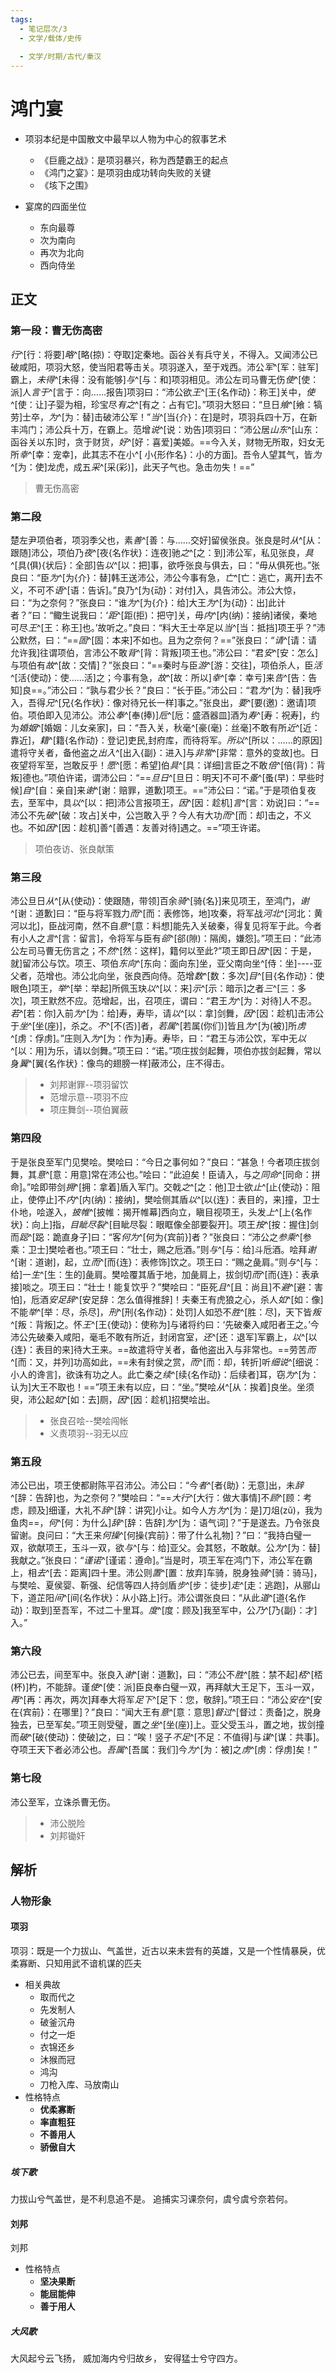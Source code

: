```yaml
---
tags:
  - 笔记层次/3
  - 文学/载体/史传
  
  - 文学/时期/古代/秦汉
---
```


# 鸿门宴

- 项羽本纪是中国散文中最早以人物为中心的叙事艺术
    - 《巨鹿之战》：是项羽暴兴，称为西楚霸王的起点
    - 《鸿门之宴》：是项羽由成功转向失败的关键
    - 《垓下之围》

- 宴席的四面坐位
    - 东向最尊
    - 次为南向
    - 再次为北向
    - 西向侍坐

## 正文

### 第一段：曹无伤高密

*行*^[行：将要]*略*^[略(掠)：夺取]定秦地。函谷关有兵守关，不得入。又闻沛公已破咸阳，项羽大怒，使当阳君等击关。项羽遂入，至于戏西。沛公*军*^[军：驻军]霸上，*未得*^[未得：没有能够]*与*^[与：和]项羽相见。沛公左司马曹无伤*使*^[使：派]人*言于*^[言于：向……报告]项羽曰：“沛公欲*王*^[王{名作动}：称王]关中，*使*^[使：让]子婴为相，珍宝尽*有之*^[有之：占有它]。”项羽大怒曰：“旦日*飨*^[飨：犒劳]士卒，*为*^[为：替]击破沛公军！”*当*^[当{介}：在]是时，项羽兵四十万，在新丰鸿门；沛公兵十万，在霸上。范增*说*^[说：劝告]项羽曰：“沛公居*山东*^[山东：函谷关以东]时，贪于财货，*好*^[好：喜爱]美姬。==今入关，财物无所取，妇女无所*幸*^[幸：宠幸]，此其志不在小^[ 小{形作名}：小的方面]。吾令人望其气，皆*为*^[为：使]龙虎，成五*采*^[采(彩)]，此天子气也。急击勿失！==”  

> 曹无伤高密

### 第二段

楚左尹项伯者，项羽季父也，素*善*^[善：与……交好]留侯张良。张良是时*从*^[从：跟随]沛公，项伯乃*夜*^[夜{名作状}：连夜]驰*之*^[之：到]沛公军，私见张良，*具*^[具(俱){状后}：全部]告*以*^[以：把]事，欲呼张良与俱去，曰：“毋从俱死也。”张良曰：“臣*为*^[为{介}：替]韩王送沛公，沛公今事有急，*亡*^[亡：逃亡，离开]去不义，不可不*语*^[语：告诉]。”良乃^[为{动}：对付]入，具告沛公。沛公大惊，曰：“为之奈何？”张良曰：“谁*为*^[为{介}：给]大王*为*^[为{动}：出]此计者？”曰：“鲰生说我曰：‘*距*^[距(拒)：把守]关，毋*内*^[内(纳)：接纳]诸侯，秦地可尽*王*^[王：称王]也。’故听之。”良曰：“料大王士卒足以*当*^[当：抵挡]项王乎？”沛公默然，曰：“==*固*^[固：本来]不如也。且为之奈何？==”张良曰：“*请*^[请：请允许我]往谓项伯，言沛公不敢*背*^[背：背叛]项王也。”沛公曰：“君*安*^[安：怎么]与项伯有*故*^[故：交情]？”张良曰：“==秦时与臣*游*^[游：交往]，项伯杀人，臣*活*^[活{使动}：使……活]之；今事有急，*故*^[故：所以]*幸*^[幸：幸亏]来*告*^[告：告知]良==。”沛公曰：“孰与君少长？”良曰：“长于臣。”沛公曰：“君*为*^[为：替]我呼入，吾得*兄*^[兄{名作状}：像对待兄长一样]事之。”张良出，*要*^[要(邀)：邀请]项伯。项伯即入见沛公。沛公*奉*^[奉(捧)]*卮*^[卮：盛酒器皿]酒为*寿*^[寿：祝寿]，约为*婚姻*^[婚姻：儿女亲家]，曰：“吾入关，秋毫^[豪(毫)：丝毫]不敢有所*近*^[近：靠近]，*籍*^[籍{名作动}：登记]吏民,封府库，而待将军。*所以*^[所以：……的原因]遣将守关者，备他盗之*出入*^[出入{副}：进入]与*非常*^[非常：意外的变故]也。日夜望将军至，岂敢反乎！*愿*^[愿：希望]伯*具*^[具：详细]言臣之不敢*倍*^[倍(背)：背叛]德也。”项伯许诺，谓沛公曰：“==*旦日*^[旦日：明天]不可不*蚤*^[蚤(早)：早些时候]*自*^[自：亲自]来*谢*^[谢：赔罪，道歉]项王。==”沛公曰：“诺。”于是项伯复夜去，至军中，具*以*^[以：把]沛公言报项王，*因*^[因：趁机]*言*^[言：劝说]曰：“==沛公不先*破*^[破：攻占]关中，公岂敢入乎？今人有大功*而*^[而：却]击之，不义也。不如*因*^[因：趁机]善^[善遇：友善对待]遇之。==”项王许诺。

> 项伯夜访、张良献策

### 第三段

沛公旦日*从*^[从{使动}：使跟随，带领]百余*骑*^[骑{名}]来见项王，至鸿门，*谢*^[谢：道歉]曰：“臣与将军戮力*而*^[而：表修饰，地]攻秦，将军战*河北*^[河北：黄河以北]，臣战河南，然不自*意*^[意：料想]能先入关破秦，得复见将军于此。今者有小人之*言*^[言：留言]，令将军与臣有*郤*^[郤(隙)：隔阂，嫌怨]。”项王曰：“此沛公左司马曹无伤言之；不*然*^[然：这样]，籍何以至此?”项王即日*因*^[因：于是，就]留沛公与饮。项王、项伯*东向*^[东向：面向东]坐，亚父南向坐^[侍：坐]----亚父者，范增也。沛公北向坐，张良西向侍。范增*数*^[数：多次]*目*^[目{名作动}：使眼色]项王，*举*^[举：举起]所佩玉玦*以*^[以：来]*示*^[示：暗示]之者*三*^[三：多次]，项王默然不应。范增起，出，召项庄，谓曰：“君王*为*^[为：对待]人不忍。*若*^[若：你]入前*为*^[为：给]寿，寿毕，请*以*^[以：拿]剑舞，*因*^[因：趁机]击沛公于*坐*^[坐(座)]，杀之。*不*^[不(否)]者，*若属*^[若属(你们)]皆且*为*^[为(被)]所*虏*^[虏：俘虏]。”庄则入*为*^[为：作为]寿。寿毕，曰：“君王与沛公饮，军中无*以*^[以：用]为乐，请以剑舞。”项王曰：“诺。”项庄拔剑起舞，项伯亦拔剑起舞，常以身*翼*^[翼{名作状}：像鸟的翅膀一样]蔽沛公，庄不得击。


> - 刘邦谢罪--项羽留饮
> - 范增示意--项羽不应
> - 项庄舞剑--项伯翼蔽

### 第四段

于是张良至军门见樊哙。樊哙曰：“今日之事何如？”良曰：“甚急！今者项庄拔剑舞，其*意*^[意：用意]常在沛公也。”哙曰：“此迫矣！臣请入，与之*同命*^[同命：拼命]。”哙即带剑*拥*^[拥：拿着]盾入军门。交戟*之*^[之：他]卫士欲*止*^[止{使动}：阻止，使停止]不*内*^[内(纳)：接纳]，樊哙侧其盾*以*^[以{连}：表目的，来]撞，卫士仆地，哙遂入，*披帷*^[披帷：揭开帷幕]西向立，瞋目视项王，头发*上*^[上{名作状}：向上]指，*目眦尽裂*^[目眦尽裂：眼眶像全部要裂开]。项王*按*^[按：握住]剑而*跽*^[跽：跪直身子]曰：“客*何为*^[何为{宾前}]者？”张良曰：“沛公之*参乘*^[参乘：卫士]樊哙者也。”项王曰：“壮士，赐之卮酒。”则*与*^[与：给]斗卮酒。哙拜*谢*^[谢：道谢]，起，立*而*^[而{连}：表修饰]饮之。项王曰：“赐之彘肩。”则*与*^[与：给]一*生*^[生：生的]彘肩。樊哙覆其盾于地，加彘肩上，拔剑切*而*^[而{连}：表承接]啖之。项王曰：“壮士！能复饮乎？”樊哙曰：“臣死*且*^[且：尚且]不*避*^[避：害怕]，卮酒*安足辞*^[安足辞：怎么值得推辞]！夫秦王有虎狼之心，杀人*如*^[如：像]不能*举*^[举：尽，杀尽]，*刑*^[刑{名作动}：处罚]人如恐不*胜*^[胜：尽]，天下皆*叛*^[叛：背叛]之。怀*王*^[王{使动}：使称为]与诸将约曰：‘先破秦入咸阳者王之。’今沛公先破秦入咸阳，毫毛不敢有所近，封闭宫室，*还*^[还：退军]军霸上，*以*^[以{连}：表目的来]待大王来。==故遣将守关者，备他盗出入与非常也。==劳苦*而*^[而：又，并列]功高如此，==未有封侯之赏，*而*^[而：却，转折]听*细说*^[细说：小人的谗言]，欲诛有功之人。此亡秦之*续*^[续{名作动}：后续者]耳，窃*为*^[为：认为]大王不取也！==”项王未有以应，曰：“坐。”樊哙*从*^[从：挨着]良坐。坐须臾，沛公起*如*^[如：去]厕，*因*^[因：趁机]招樊哙出。

> - 张良召哙--樊哙闯帐
> - 义责项羽--羽无以应

### 第五段

沛公已出，项王使都尉陈平召沛公。沛公曰：“今*者*^[者{助}：无意]出，未*辞*^[辞：告辞]也，为之奈何？”樊哙曰：“==*大行*^[大行：做大事情]不*顾*^[顾：考虑，顾及]细谨，大礼不*辞*^[辞：讲究]小让。如今人方*为*^[为：是]刀俎(zǔ)，我为鱼肉==，*何*^[何：为什么]*辞*^[辞：告辞]*为*^[为：语气词]？”于是遂去。乃令张良留谢。良问曰：“大王来*何操*^[何操{宾前}：带了什么礼物]？”曰：“我持白璧一双，欲献项王，玉斗一双，欲*与*^[与：给]亚父。会其怒，不敢献。公*为*^[为：替]我献之。”张良曰：“*谨诺*^[谨诺：遵命]。”当是时，项王军在鸿门下，沛公军在霸上，相*去*^[去：距离]四十里。沛公则*置*^[置：放弃]车骑，脱身独*骑*^[骑：骑马]，与樊哙、夏侯婴、靳强、纪信等四人持剑盾*步*^[步：徒步]*走*^[走：逃跑]，从郦山下，道芷阳*间*^[间{名作状}：从小路上]行。沛公谓张良曰：“从此*道*^[道{名作动}：取到]至吾军，不过二十里耳。*度*^[度：顾及]我至军中，公*乃*^[乃{副}：才]入。”  

### 第六段

沛公已去，间至军中。张良入*谢*^[谢：道歉]，曰：“沛公不*胜*^[胜：禁不起]*桮*^[桮(杯)]杓，不能辞。谨*使*^[使：派]臣良奉白璧一双，再拜献大王足下，玉斗一双，*再*^[再：再次，两次]拜奉大将军*足下*^[足下：您，敬辞]。”项王曰：“沛公*安在*^[安在{宾前}：在哪里]？”良曰：“闻大王有*意*^[意：意思]*督过*^[督过：责备]之，脱身独去，已至军矣。”项王则受璧，置之*坐*^[坐(座)]上。亚父受玉斗，置之地，拔剑撞而*破*^[破{使动}：使破]之，曰：“唉！竖子*不足*^[不足：不值得]与*谋*^[谋：共事]。夺项王天下者必沛公也。*吾属*^[吾属：我们]今*为*^[为：被]之*虏*^[虏：俘虏]矣！”  


### 第七段
沛公至军，立诛杀曹无伤。

> - 沛公脱险
> - 刘邦锄奸

## 解析

### 人物形象

#### 项羽

项羽：既是一个力拔山、气盖世，近古以来未尝有的英雄，又是一个性情暴戾，优柔寡断、只知用武不谙机谋的匹夫
- 相关典故
    - 取而代之
    - 先发制人
    - 破釜沉舟
    - 付之一炬
    - 衣锦还乡
    - 沐猴而冠
    - 鸿沟
    - 刀枪入库、马放南山
- 性格特点
    - **优柔寡断**
    - **率直粗狂**
    - **不善用人**
    - **骄傲自大**

##### 垓下歌

力拔山兮气盖世，是不利息追不是。
追捕实习课奈何，虞兮虞兮奈若何。


#### 刘邦

刘邦
- 性格特点
    - **坚决果断**
    - **能屈能伸**
    - **善于用人**

##### 大风歌

大风起兮云飞扬，
威加海内兮归故乡，
安得猛士兮守四方。


